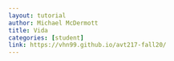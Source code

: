```yaml
---
layout: tutorial
author: Michael McDermott
title: Vida
categories: [student]
link: https://vhn99.github.io/avt217-fall20/
---
```


